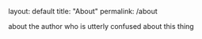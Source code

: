 layout: default
title: "About"
permalink: /about

about the author who is utterly confused about this thing 